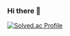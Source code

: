 ### Hi there 👋

[![Solved.ac Profile](http://mazassumnida.wtf/api/generate_badge?boj=gowls980807)](https://solved.ac/gowls980807)
